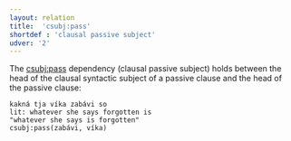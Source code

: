 ```yaml
---
layout: relation
title:  'csubj:pass'
shortdef : 'clausal passive subject'
udver: '2'
---
```


The [csubj:pass]() dependency (clausal passive subject) holds between the head of the clausal syntactic subject of  a  passive clause and the head of the passive clause:

~~~ sdparse
kakná tja víka zabávi so 
lit: whatever she says forgotten is
"whatever she says is forgotten" 
csubj:pass(zabávi, víka) 
~~~
<!-- Interlanguage links updated Po 6. listopadu 2023, 21:42:45 CET -->
